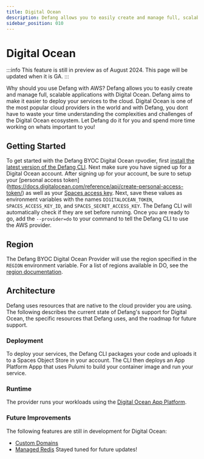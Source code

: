 ```yaml
---
title: Digital Ocean
description: Defang allows you to easily create and manage full, scalable applications with Digital Ocean.
sidebar_position: 010
---
```


# Digital Ocean

:::info
This feature is still in preview as of August 2024. This page will be updated when it is GA.
:::

Why should you use Defang with AWS? Defang allows you to easily create and manage full, scalable applications with Digital Ocean. Defang aims to make it easier to deploy your services to the cloud. Digital Ocean is one of the most popular cloud providers in the world and with Defang, you dont have to waste your time understanding the complexities and challenges of the Digital Ocean ecosystem. Let Defang do it for you and spend more time working on whats important to you!

## Getting Started
To get started with the Defang BYOC Digital Ocean rpvodier, first [install the latest version of the Defang CLI](../getting-started#authenticate-with-defang). Next make sure you have signed up for a Digital Ocean account. After signing up for your account, be sure to setup your [personal access token] (https://docs.digitalocean.com/reference/api/create-personal-access-token/) as well as your [Spaces access key](https://docs.digitalocean.com/products/spaces/how-to/manage-access/).  Next, save these values as environment variables with the names `DIGITALOCEAN_TOKEN`, `SPACES_ACCESS_KEY_ID`, and `SPACES_SECRET_ACCESS_KEY`. The Defang CLI will automatically check if they are set before running. Once you are ready to go, add the `--provider=do` to your command to tell the Defang CLI to use the AWS provider.

## Region

The Defang BYOC Digital Ocean Provider will use the region specified in the `REGION` environment variable. For a list of regions available in DO, see the [region documentation](https://docs.digitalocean.com/platform/regional-availability/#app-platform-availability). 

## Architecture

Defang uses resources that are native to the cloud provider you are using. The following describes the current state of Defang's support for Digital Ocean, the specific resources that Defang uses, and the roadmap for future support.

### Deployment

To deploy your services, the Defang CLI packages your code and uploads it to a Spaces Object Store in your account. The CLI then deploys an App Platform Appp that uses Pulumi to build your container image and run your service.

### Runtime

The provider runs your workloads using the [Digital Ocean App Platform](https://docs.digitalocean.com/products/app-platform/). 

### Future Improvements

The following features are still in development for Digital Ocean:
- [Custom Domains](../concepts/domains.mdx)
- [Managed Redis](../concepts/managed-storage.md#managed-redis)
Stayed tuned for future updates!
